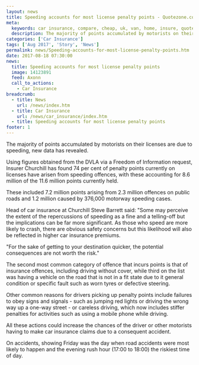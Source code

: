 ```yaml
---
layout: news
title: Speeding accounts for most license penalty points - Quotezone.co.uk
meta:
  keywords: car insurance, compare, cheap, uk, van, home, insure, quotes, online, comparison, bike, loans, life
  description: The majority of points accumulated by motorists on their licenses are due to speeding, new data has revealed
categories: ['Car Insurance']
tags: ['Aug 2017', 'Story', 'News']
permalink: news/Speeding-accounts-for-most-license-penalty-points.htm
date: 2017-08-18 07:30:00
news:
  title: Speeding accounts for most license penalty points
  image: 14123891
  feed: Axonn
  call_to_actions:
    - Car Insurance
breadcrumb:
  - title: News
    url: /news/index.htm
  - title: Car Insurance
    url: /news/car_insurance/index.htm
  - title: Speeding accounts for most license penalty points
footer: 1
---
```


The majority of points accumulated by motorists on their licenses are due to speeding, new data has revealed.&nbsp;

Using figures obtained from the DVLA via a Freedom of Information request, Insurer Churchill has found 74 per cent of penalty points currently on licenses have arisen from speeding offences, with these accounting for 8.6 million of the 11.6 million points currently held.&nbsp;

These included 7.2 million points arising from 2.3 million offences on public roads and 1.2 million caused by 376,000 motorway speeding cases.&nbsp;

Head of car insurance at Churchill Steve Barrett said: &quot;Some may perceive the extent of the repercussions of speeding as a fine and a telling-off but the implications can be far more significant. As those who speed are more likely to crash, there are obvious safety concerns but this likelihood will also be reflected in higher car insurance premiums.&nbsp;

&quot;For the sake of getting to your destination quicker, the potential consequences are not worth the risk.&quot;

The second most common category of offence that incurs points is that of insurance offences, including driving without cover, while third on the list was having a vehicle on the road that is not in a fit state due to it general condition or specific fault such as worn tyres or defective steering.&nbsp;

Other common reasons for drivers picking up penalty points include failures to obey signs and signals - such as jumping red lights or driving the wrong way up a one-way street - or careless driving, which now includes stiffer penalties for activities such as using a mobile phone while driving.&nbsp;

All these actions could increase the chances of the driver or other motorists having to make car insurance claims due to a consequent accident.&nbsp;

On accidents, showing Friday was the day when road accidents were most likely to happen and the evening rush hour (17:00 to 18:00) the riskiest time of day.
